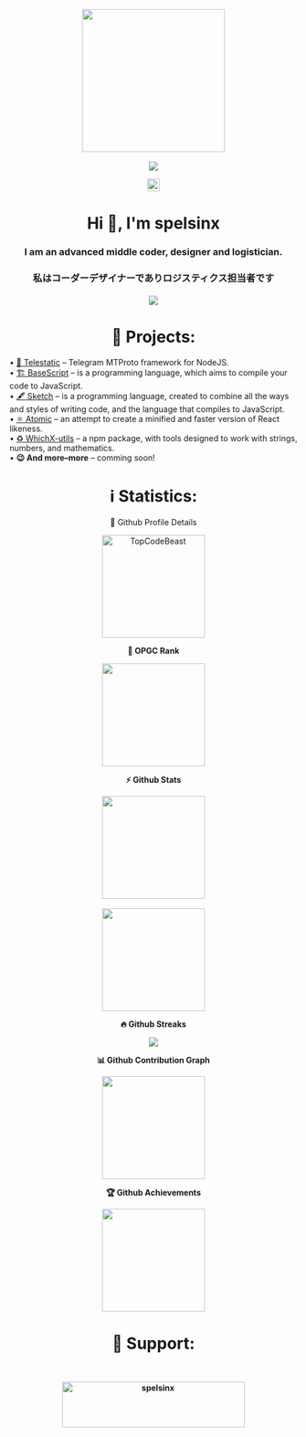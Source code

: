 <!DOCTYPE html>
<html>

<head>
	<link rel="stylesheet" href="styles.css">
	<p align="center"> <img align="center" width=250 weigth=250 src="https://avatars.githubusercontent.com/u/108368693?s=400&u=f175a148b10a356365b8c9613daa5e3dea2f7a12&v=4" /><br>
		<br><a href="https://t.me/spelsinx"> <img align="center" src="https://img.shields.io/badge/Telegram-spelsinx-7d7c84?logo=Telegram&color=yellow&labelColor=000000" /> </a>
	</p>
         <p align="center">
        <img height="22em" src="https://komarev.com/ghpvc/?username=spelsinx&color=yellow&label=Visitors" align="center"></img>
         </p>
	<p align="center">
		<h1 align="center">Hi 👋, I'm spelsinx</h1>
		<h3 align="center">I am an advanced middle coder, designer and logistician.</i><br>
  <h3 align="center">私はコーダーデザイナーでありロジスティクス担当者です</i><br>
<br><img src="https://readme-stickers.vercel.app/api/kodeveloper?name=spelsinx&theme=dark" align="center"></a>
<p>
<h1 align="center">🧭 Projects:</h1>
 • <a align="center" target="_blank" href="https://github.com/spelsinx/telestatic">🛫 Telestatic</a><text> – Telegram MTProto framework for NodeJS.</text><br>
 • <a align="center" target="_blank" href="https://github.com/basescriptnet/BaseScript.lang">🏗️ BaseScript</a><text> – is a programming language, which aims to compile your code to JavaScript.</text><br>
 • <a align="center" target="_blank" href="https://github.com/spelsinx/sketch">🖋️ Sketch</a><text> – is a programming language, created to combine all the ways and styles of writing code, and the language that compiles to JavaScript.</text><br>
 • <a align="center" target="_blank" href="https://github.com/spelsinx/atomic">⚛️ Atomic</a><text> – an attempt to create a minified and faster version of React likeness.</text><br>
 • <a align="center" target="_blank" href="https://github.com/spelsinx/whichx-utils">♻️ WhichX-utils</a><text> – a npm package, with tools designed to work with strings, numbers, and mathematics.</text><br>
 • <a align="center"><b>😉 And more–more</b></a><text> – comming soon!</text>
<h1 align="center">ℹ️ Statistics:</h1>
<p align="center">🔎 Github Profile Details</p>
<p align="center">
  <img height="180em" src="https://github-profile-summary-cards.vercel.app/api/cards/profile-details?username=spelsinx&theme=radical" alt="TopCodeBeast" align="center"/>
</p>
<p align="center"><b>🎯 OPGC Rank<b/></p>
	<p align="center">
<a align="center"  href="https://opgc.me/#/users/spelsinx" target="_blank"><img align="center" height="180em" src="https://api.opgc.me/githubs/users/spelsinx/tag/?theme=dracula" /></a><br>
	
<p align="center"><b>⚡ Github Stats</b></p>
	<p align="center" height="180em">
  <img align="center" height="180em" src="https://github-readme-stats.vercel.app/api?username=spelsinx&show_icons=true&theme=highcontrast" /><br>
  <br><img align="center" height="180em" src="https://github-readme-stats.vercel.app/api/top-langs/?username=spelsinx&theme=highcontrast&layout=compact" />
 <p align="center"><b>🔥 Github Streaks</b></p>
		</p>
<p align="center">
  <img src="https://github-readme-streak-stats.herokuapp.com/?user=spelsinx&theme=yellowdark&hide_border=true"/>
</p>
<p align="center"><b>📊 Github Contribution Graph</b></p>
<p align="center">
  <img height="180em" align="center" src="https://activity-graph.herokuapp.com/graph?username=spelsinx&bg_color=000000&color=D9D9D9&line=FCFF00&point=FFFFFF&hide_border=true" />
</p>
<p align="center"><b>🏆 Github Achievements</b></p>
<p align="center">
  <img height="180em" align="center" src="https://github-profile-trophy.vercel.app/?username=spelsinx&row=2&column=3&theme=dark_lover" />
</p>
  <h1 align="center">🤝 Support:</h1><br>
<a href="https://www.buymeacoffee.com/spelsinx" align="center"> 
	<p align="center">
		<img align="center" src="https://cdn.buymeacoffee.com/buttons/v2/default-yellow.png" height="80" width="320" alt="spelsinx" align="center" />
	</p>
</html>
